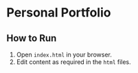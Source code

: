 # Personal Portfolio

## How to Run

1. Open `index.html` in your browser.
2. Edit content as required in the `html` files.

